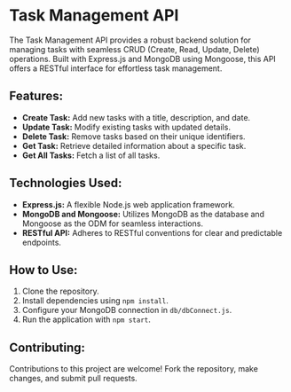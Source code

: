 # Task Management API

The Task Management API provides a robust backend solution for managing tasks with seamless CRUD (Create, Read, Update, Delete) operations. Built with Express.js and MongoDB using Mongoose, this API offers a RESTful interface for effortless task management.

## Features:

- **Create Task:** Add new tasks with a title, description, and date.
- **Update Task:** Modify existing tasks with updated details.
- **Delete Task:** Remove tasks based on their unique identifiers.
- **Get Task:** Retrieve detailed information about a specific task.
- **Get All Tasks:** Fetch a list of all tasks.

## Technologies Used:

- **Express.js:** A flexible Node.js web application framework.
- **MongoDB and Mongoose:** Utilizes MongoDB as the database and Mongoose as the ODM for seamless interactions.
- **RESTful API:** Adheres to RESTful conventions for clear and predictable endpoints.

## How to Use:

1. Clone the repository.
2. Install dependencies using `npm install`.
3. Configure your MongoDB connection in `db/dbConnect.js`.
4. Run the application with `npm start`.

## Contributing:

Contributions to this project are welcome! Fork the repository, make changes, and submit pull requests.
